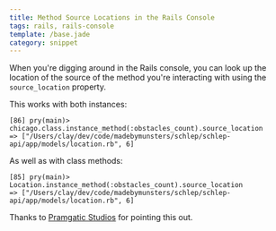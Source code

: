 ```yaml
---
title: Method Source Locations in the Rails Console
tags: rails, rails-console
template: /base.jade
category: snippet
---
```


When you're digging around in the Rails console, you can look up the location of the source of the method you're interacting with using the `source_location` property.

This works with both instances:

```
[86] pry(main)> chicago.class.instance_method(:obstacles_count).source_location
=> ["/Users/clay/dev/code/madebymunsters/schlep/schlep-api/app/models/location.rb", 6]
```

As well as with class methods:

```
[85] pry(main)> Location.instance_method(:obstacles_count).source_location
=> ["/Users/clay/dev/code/madebymunsters/schlep/schlep-api/app/models/location.rb", 6]
```

Thanks to [Pramgatic Studios](https://pragmaticstudio.com/blog/2014/3/11/console-shortcuts-tips-tricks) for pointing this out.
